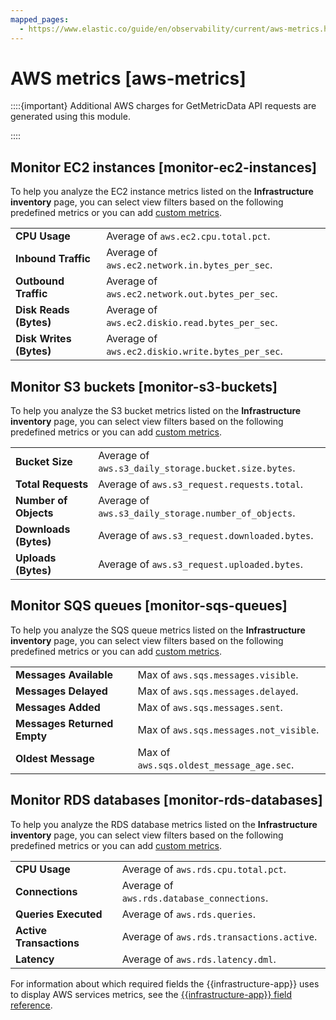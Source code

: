 ```yaml
---
mapped_pages:
  - https://www.elastic.co/guide/en/observability/current/aws-metrics.html
---
```


# AWS metrics [aws-metrics]

::::{important} 
Additional AWS charges for GetMetricData API requests are generated using this module.

::::



## Monitor EC2 instances [monitor-ec2-instances] 

To help you analyze the EC2 instance metrics listed on the **Infrastructure inventory** page, you can select view filters based on the following predefined metrics or you can add [custom metrics](../infra-and-hosts/view-infrastructure-metrics-by-resource-type.md#custom-metrics).

|     |     |
| --- | --- |
| **CPU Usage** | Average of `aws.ec2.cpu.total.pct`. |
| **Inbound Traffic** | Average of `aws.ec2.network.in.bytes_per_sec`. |
| **Outbound Traffic** | Average of `aws.ec2.network.out.bytes_per_sec`. |
| **Disk Reads (Bytes)** | Average of `aws.ec2.diskio.read.bytes_per_sec`. |
| **Disk Writes (Bytes)** | Average of `aws.ec2.diskio.write.bytes_per_sec`. |


## Monitor S3 buckets [monitor-s3-buckets] 

To help you analyze the S3 bucket metrics listed on the **Infrastructure inventory** page, you can select view filters based on the following predefined metrics or you can add [custom metrics](../infra-and-hosts/view-infrastructure-metrics-by-resource-type.md#custom-metrics).

|     |     |
| --- | --- |
| **Bucket Size** | Average of `aws.s3_daily_storage.bucket.size.bytes`. |
| **Total Requests** | Average of `aws.s3_request.requests.total`. |
| **Number of Objects** | Average of `aws.s3_daily_storage.number_of_objects`. |
| **Downloads (Bytes)** | Average of `aws.s3_request.downloaded.bytes`. |
| **Uploads (Bytes)** | Average of `aws.s3_request.uploaded.bytes`. |


## Monitor SQS queues [monitor-sqs-queues] 

To help you analyze the SQS queue metrics listed on the **Infrastructure inventory** page, you can select view filters based on the following predefined metrics or you can add [custom metrics](../infra-and-hosts/view-infrastructure-metrics-by-resource-type.md#custom-metrics).

|     |     |
| --- | --- |
| **Messages Available** | Max of `aws.sqs.messages.visible`. |
| **Messages Delayed** | Max of `aws.sqs.messages.delayed`. |
| **Messages Added** | Max of `aws.sqs.messages.sent`. |
| **Messages Returned Empty** | Max of `aws.sqs.messages.not_visible`. |
| **Oldest Message** | Max of `aws.sqs.oldest_message_age.sec`. |


## Monitor RDS databases [monitor-rds-databases] 

To help you analyze the RDS database metrics listed on the **Infrastructure inventory** page, you can select view filters based on the following predefined metrics or you can add [custom metrics](../infra-and-hosts/view-infrastructure-metrics-by-resource-type.md#custom-metrics).

|     |     |
| --- | --- |
| **CPU Usage** | Average of `aws.rds.cpu.total.pct`. |
| **Connections** | Average of `aws.rds.database_connections`. |
| **Queries Executed** | Average of `aws.rds.queries`. |
| **Active Transactions** | Average of `aws.rds.transactions.active`. |
| **Latency** | Average of `aws.rds.latency.dml`. |

For information about which required fields the {{infrastructure-app}} uses to display AWS services metrics, see the [{{infrastructure-app}} field reference](asciidocalypse://docs/docs-content/docs/reference/observability/fields-and-object-schemas/metrics-app-fields.md).


